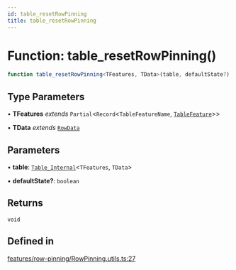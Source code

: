 ```yaml
---
id: table_resetRowPinning
title: table_resetRowPinning
---
```


# Function: table\_resetRowPinning()

```ts
function table_resetRowPinning<TFeatures, TData>(table, defaultState?): void
```

## Type Parameters

• **TFeatures** *extends* `Partial`\<`Record`\<`TableFeatureName`, [`TableFeature`](../interfaces/tablefeature.md)\>\>

• **TData** *extends* [`RowData`](../type-aliases/rowdata.md)

## Parameters

• **table**: [`Table_Internal`](../type-aliases/table_internal.md)\<`TFeatures`, `TData`\>

• **defaultState?**: `boolean`

## Returns

`void`

## Defined in

[features/row-pinning/RowPinning.utils.ts:27](https://github.com/TanStack/table/blob/main/packages/table-core/src/features/row-pinning/RowPinning.utils.ts#L27)
